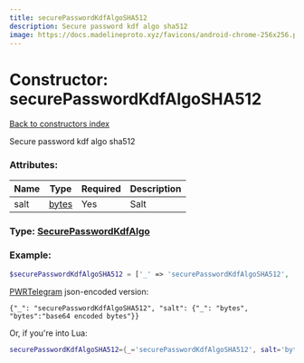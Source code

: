```yaml
---
title: securePasswordKdfAlgoSHA512
description: Secure password kdf algo sha512
image: https://docs.madelineproto.xyz/favicons/android-chrome-256x256.png
---
```

# Constructor: securePasswordKdfAlgoSHA512  
[Back to constructors index](index.md)



Secure password kdf algo sha512

### Attributes:

| Name     |    Type       | Required | Description |
|----------|---------------|----------|-------------|
|salt|[bytes](../types/bytes.md) | Yes|Salt|



### Type: [SecurePasswordKdfAlgo](../types/SecurePasswordKdfAlgo.md)


### Example:

```php
$securePasswordKdfAlgoSHA512 = ['_' => 'securePasswordKdfAlgoSHA512', 'salt' => 'bytes'];
```  

[PWRTelegram](https://pwrtelegram.xyz) json-encoded version:

```
{"_": "securePasswordKdfAlgoSHA512", "salt": {"_": "bytes", "bytes":"base64 encoded bytes"}}
```


Or, if you're into Lua:

```lua
securePasswordKdfAlgoSHA512={_='securePasswordKdfAlgoSHA512', salt='bytes'}

```


